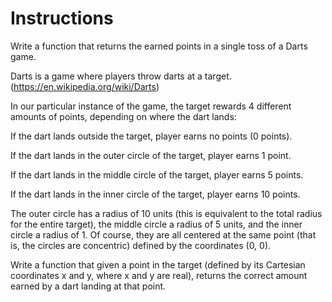 # Instructions
Write a function that returns the earned points in a single toss of a Darts game.

Darts is a game where players throw darts at a target. (https://en.wikipedia.org/wiki/Darts)

In our particular instance of the game, the target rewards 4 different amounts of points, depending on where the dart lands:

If the dart lands outside the target, player earns no points (0 points).

If the dart lands in the outer circle of the target, player earns 1 point.

If the dart lands in the middle circle of the target, player earns 5 points.

If the dart lands in the inner circle of the target, player earns 10 points.

The outer circle has a radius of 10 units (this is equivalent to the total radius for the entire target), the middle circle a radius of 5 units, and the inner circle a radius of 1. Of course, they are all centered at the same point (that is, the circles are concentric) defined by the coordinates (0, 0).

Write a function that given a point in the target (defined by its Cartesian coordinates x and y, where x and y are real), returns the correct amount earned by a dart landing at that point.
